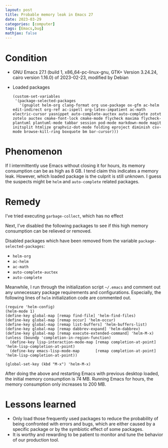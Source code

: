 ```yaml
---
layout: post
title: Probable memory leak in Emacs 27
date: 2023-03-29
categories: [computer]
tags: [Emacs,bug]
mathjax: false
---
```


# Condition

-   GNU Emacs 27.1 (build 1, x86\_64-pc-linux-gnu, GTK+ Version 3.24.24, cairo version 1.16.0) of 2023-02-23, modified by Debian
-   Loaded packages
    
    ```emacs-lisp
    (custom-set-variables
     '(package-selected-packages
       '(gnuplot helm-org clang-format org use-package ox-gfm ac-helm edit-indirect org-ref ac-ispell org-latex-impatient ac-math electric-cursor yasnippet auto-complete-auctex auto-complete zotxt zotelo auctex cmake-font-lock cmake-mode flycheck maxima flycheck-plantuml plantuml-mode tabbar session pod-mode markdown-mode magit initsplit htmlize graphviz-dot-mode folding eproject diminish csv-mode browse-kill-ring boxquote bm bar-cursor)))
    ```

# Phenomenon

If I intermittently use Emacs without closing it for hours, its memory consumption can be as high as 8 GB. I tend claim this indicates a memory leak. However, which loaded package is the culprit is still unknown. I guess the suspects might be `helm` and `auto-complete` related packages.

# Remedy

I&rsquo;ve tried executing `garbage-collect`, which has no effect

Next, I&rsquo;ve disabled the following packages to see if this high memory consumption can be relieved or removed.

Disabled packages which have been removed from the variable `package-selected-packages`:

-   `helm-org`
-   `ac-helm`
-   `ac-math`
-   `auto-complete-auctex`
-   `auto-complete`

Meanwhile, I run through the initialization script `~/.emacs` and comment out any unnecessary package requirements and configurations. Especially, the following lines of `helm` initialization code are commented out.

```emacs-lisp
(require 'helm-config)
(helm-mode 1)
(define-key global-map [remap find-file] 'helm-find-files)
(define-key global-map [remap occur] 'helm-occur)
(define-key global-map [remap list-buffers] 'helm-buffers-list)
(define-key global-map [remap dabbrev-expand] 'helm-dabbrev)
(define-key global-map [remap execute-extended-command] 'helm-M-x)
(unless (boundp 'completion-in-region-function)
  (define-key lisp-interaction-mode-map [remap completion-at-point] 'helm-lisp-completion-at-point)
  (define-key emacs-lisp-mode-map       [remap completion-at-point] 'helm-lisp-completion-at-point))

(global-set-key (kbd "M-x") 'helm-M-x)
```

After doing the above and restarting Emacs with previous desktop loaded, the initial memory consumption is 74 MB. Running Emacs for hours, the memory consumption only increases to 200 MB.

# Lessons learned

-   Only load those frequently used packages to reduce the probability of being confronted with errors and bugs, which are either caused by a specific package or by the symbiotic effect of some packages.
-   It is worthy and rewarding to be patient to monitor and tune the behavior of our production tool.
